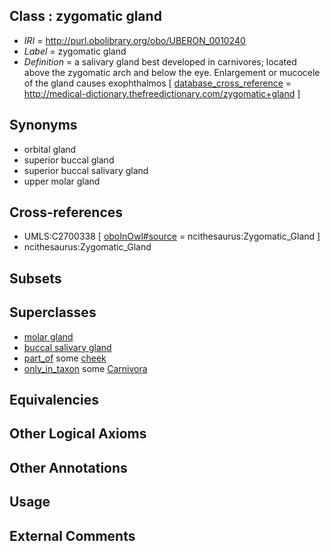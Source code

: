 
## Class : zygomatic gland

 * *IRI* = http://purl.obolibrary.org/obo/UBERON_0010240
 * *Label* = zygomatic gland
 * *Definition* = a salivary gland best developed in carnivores; located above the zygomatic arch and below the eye. Enlargement or mucocele of the gland causes exophthalmos [ [database_cross_reference](../../ef/oboInOwl#hasDbXref.md) = http://medical-dictionary.thefreedictionary.com/zygomatic+gland ]

## Synonyms

 * orbital gland
 * superior buccal gland
 * superior buccal salivary gland
 * upper molar gland

## Cross-references

 * UMLS:C2700338 [ [oboInOwl#source](../../ce/oboInOwl#source.md) = ncithesaurus:Zygomatic_Gland ]
 * ncithesaurus:Zygomatic_Gland

## Subsets


## Superclasses

 * [molar gland](../../UBERON/41/UBERON_0010241.md)
 * [buccal salivary gland](../../UBERON/02/UBERON_0012102.md)
 * [part_of](../../BFO/50/BFO_0000050.md) some [cheek](../../UBERON/67/UBERON_0001567.md)
 * [only_in_taxon](../../RO/60/RO_0002160.md) some [Carnivora](../../NCBITaxon/54/NCBITaxon_33554.md)

## Equivalencies


## Other Logical Axioms


## Other Annotations


## Usage


## External Comments

